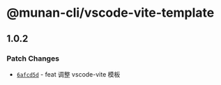 # @munan-cli/vscode-vite-template

## 1.0.2

### Patch Changes

- [`6afcd5d`](https://github.com/MuNan777/munan-cli/commit/6afcd5dd1e936a97ea4f439ea6ec6ccafee1979b) - feat 调整 vscode-vite 模板

